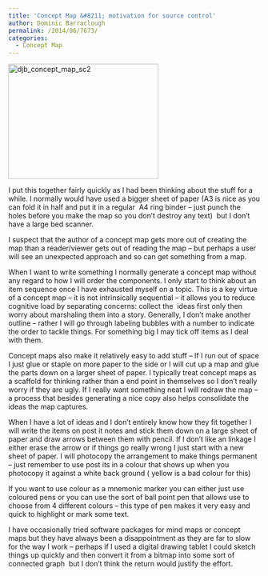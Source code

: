 ```yaml
---
title: 'Concept Map &#8211; motivation for source control'
author: Dominic Barraclough
permalink: /2014/06/7673/
categories:
  - Concept Map
---
```

[<img class="alignnone size-medium wp-image-7675" alt="djb_concept_map_sc2" src="http://files.software-carpentry.org/training-course/2014/06/djb_concept_map_sc2-300x230.jpg" width="300" height="230" />][1]

I put this together fairly quickly as I had been thinking about the stuff for a while. I normally would have used a bigger sheet of paper (A3 is nice as you can fold it in half and put it in a regular  A4 ring binder &#8211; just punch the holes before you make the map so you don&#8217;t destroy any text)  but I don&#8217;t have a large bed scanner.

I suspect that the author of a concept map gets more out of creating the map than a reader/viewer gets out of reading the map &#8211; but perhaps a user will see an unexpected approach and so can get something from a map.

When I want to write something I normally generate a concept map without any regard to how I will order the components. I only start to think about an item sequence once I have exhausted myself on a topic. This is a key virtue of a concept map &#8211; it is not intrinsically sequential &#8211; it allows you to reduce cognitive load by separating concerns: collect the  ideas first only then worry about marshaling them into a story. Generally, I don&#8217;t make another outline &#8211; rather I will go through labeling bubbles with a number to indicate the order to tackle things. For something big I may tick off items as I deal with them.

Concept maps also make it relatively easy to add stuff &#8211; If I run out of space I just glue or staple on more paper to the side or I will cut up a map and glue the parts down on a larger sheet of paper. I typically treat concept maps as a scaffold for thinking rather than a end point in themselves so I don&#8217;t really worry if they are ugly. If I really want something neat I will redraw the map &#8211; a process that besides generating a nice copy also helps consolidate the ideas the map captures.

When I have a lot of ideas and I don&#8217;t entirely know how they fit together I will write the items on post it notes and stick them down on a large sheet of paper and draw arrows between them with pencil. If I don&#8217;t like an linkage I either erase the arrow or if things go really wrong I just start with a new sheet of paper. I will photocopy the arrangement to make things permanent &#8211; just remember to use post its in a colour that shows up when you photocopy it against a white back ground ( yellow is a bad colour for this)

If you want to use colour as a mnemonic marker you can either just use coloured pens or you can use the sort of ball point pen that allows use to choose from 4 different colours &#8211; this type of pen makes it very easy and quick to highlight or mark some text.

I have occasionally tried software packages for mind maps or concept maps but they have always been a disappointment as they are far to slow for the way I work &#8211; perhaps if I used a digital drawing tablet I could sketch things up quickly and then convert it from a bitmap into some sort of connected graph  but I don&#8217;t think the return would justify the effort.

&nbsp;

&nbsp;

&nbsp;

 [1]: http://files.software-carpentry.org/training-course/2014/06/djb_concept_map_sc2.jpg
